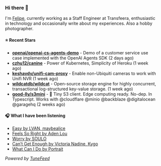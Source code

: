 ### Hi there 👋

I'm [Felipe](https://felipevm.com), currently working as a Staff Engineer at Transfeera, enthusiastic in technology and occasionally write about my experiences. Also a hobby photographer.

#### ⭐ Recent Stars
- **[openai/openai-cs-agents-demo](https://github.com/openai/openai-cs-agents-demo)** - Demo of a customer service use case implemented with the OpenAI Agents SDK (2 days ago)
- **[czhu12/canine](https://github.com/czhu12/canine)** - Power of Kubernetes, Simplicity of Heroku (1 week ago)
- **[keshavdv/unifi-cam-proxy](https://github.com/keshavdv/unifi-cam-proxy)** - Enable non-Ubiquiti cameras to work with Unifi NVR (1 week ago)
- **[wildcatdb/wildcat](https://github.com/wildcatdb/wildcat)** - Open-source storage engine for highly concurrent, transactional log-structured key-value storage. (1 week ago)
- **[good-lly/s3mini](https://github.com/good-lly/s3mini)** - 👶 Tiny S3 client. Edge computing ready. No-dep. In Typescript. Works with @cloudflare @minio @backblaze @digitalocean @garagehq (2 weeks ago)

#### 🎧 What I have been listening
- [Easy by LVAN, maybealice](https://open.spotify.com/track/3Krf38PYCOoRA7zTIFgi5F)
- [Feels So Right by Aden Lou](https://open.spotify.com/track/4POjJI8EJIbchOE0fju0QR)
- [Worry by SOULO](https://open.spotify.com/track/6Oo3RvRhtEHndiJxpQSQoG)
- [Can’t Get Enough by Victoria Nadine, Kygo](https://open.spotify.com/track/6zY829UlOMYoOIULHiGIZz)
- [What Can I Do by Portrait](https://open.spotify.com/track/4aEKZ3X6SFcrMwI1ejbZ9l)

_Powered by [TuneFeed](https://tunefeed.app?ref=github.com)_
